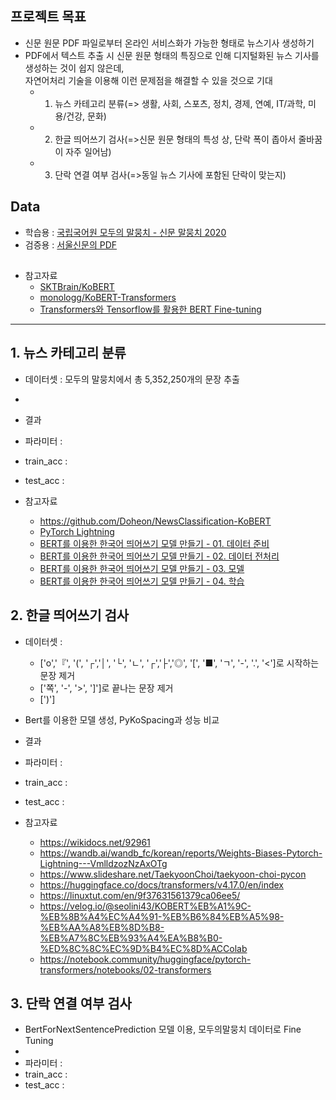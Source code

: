 ## 프로젝트 목표
+ 신문 원문 PDF 파일로부터 온라인 서비스화가 가능한 형태로 뉴스기사 생성하기
+ PDF에서 텍스트 추출 시 신문 원문 형태의 특징으로 인해 디지털화된 뉴스 기사를 생성하는 것이 쉽지 않은데,  
 자연어처리 기술을 이용해 이런 문제점을 해결할 수 있을 것으로 기대
  + 1. 뉴스 카테고리 분류(=> 생활, 사회, 스포츠, 정치, 경제, 연예, IT/과학, 미용/건강, 문화)
  + 2. 한글 띄어쓰기 검사(=>신문 원문 형태의 특성 상, 단락 폭이 좁아서 줄바꿈이 자주 일어남)
  + 3. 단락 연결 여부 검사(=>동일 뉴스 기사에 포함된 단락이 맞는지)



## Data
+ 학습용 : [국립국어원 모두의 말뭉치 - 신문 말뭉치 2020](https://corpus.korean.go.kr/)
+ 검증용 : [서울신문의 PDF](https://github.com/yeonok93/CP2/files/8357499/01100611.20170102000010100.PDF)


##
+ 참고자료
  + [SKTBrain/KoBERT](https://github.com/SKTBrain/KoBERT/)
  + [monologg/KoBERT-Transformers](https://github.com/monologg/KoBERT-Transformers)
  + [Transformers와 Tensorflow를 활용한 BERT Fine-tuning](https://velog.io/@jaehyeong/Fine-tuning-Bert-using-Transformers-and-TensorFlow)
-----

## 1. 뉴스 카테고리 분류
+ 데이터셋 : 모두의 말뭉치에서 총 5,352,250개의 문장 추출
+  
+ 결과
 + 파라미터 :
 + train_acc :
 + test_acc :

+ 참고자료
  + https://github.com/Doheon/NewsClassification-KoBERT
  + [PyTorch Lightning](https://pytorch-lightning.readthedocs.io/en/latest/)
  + [BERT를 이용한 한국어 띄어쓰기 모델 만들기 - 01. 데이터 준비](https://bhchoi.github.io/post/nlp/dev/bert_korean_spacing_01/)
  + [BERT를 이용한 한국어 띄어쓰기 모델 만들기 - 02. 데이터 전처리](https://bhchoi.github.io/post/nlp/dev/bert_korean_spacing_02/)
  + [BERT를 이용한 한국어 띄어쓰기 모델 만들기 - 03. 모델](https://bhchoi.github.io/post/nlp/dev/bert_korean_spacing_03/)
  + [BERT를 이용한 한국어 띄어쓰기 모델 만들기 - 04. 학습](https://bhchoi.github.io/post/nlp/dev/bert_korean_spacing_04/)

## 2. 한글 띄어쓰기 검사
+ 데이터셋 : 
  + ['o','『', '(', '┌','│', '└', 'ㄴ', '┌','├','◎', '[', '■', 'ㄱ', '-', '.', '<']로 시작하는 문장 제거
  + ['쪽', '-', '>', ']']로 끝나는 문장 제거
  + [')']
+ Bert를 이용한 모델 생성, PyKoSpacing과 성능 비교
+ 결과
 + 파라미터 :
 + train_acc :
 + test_acc :

+ 참고자료
  + https://wikidocs.net/92961
  + https://wandb.ai/wandb_fc/korean/reports/Weights-Biases-Pytorch-Lightning---VmlldzozNzAxOTg
  + https://www.slideshare.net/TaekyoonChoi/taekyoon-choi-pycon
  + https://huggingface.co/docs/transformers/v4.17.0/en/index
  + https://linuxtut.com/en/9f37631561379ca06ee5/
  + https://velog.io/@seolini43/KOBERT%EB%A1%9C-%EB%8B%A4%EC%A4%91-%EB%B6%84%EB%A5%98-%EB%AA%A8%EB%8D%B8-%EB%A7%8C%EB%93%A4%EA%B8%B0-%ED%8C%8C%EC%9D%B4%EC%8D%ACColab
  + https://notebook.community/huggingface/pytorch-transformers/notebooks/02-transformers

## 3. 단락 연결 여부 검사 
+ BertForNextSentencePrediction 모델 이용, 모두의말뭉치 데이터로 Fine Tuning
+ 
 + 파라미터 :
 + train_acc :
 + test_acc :
